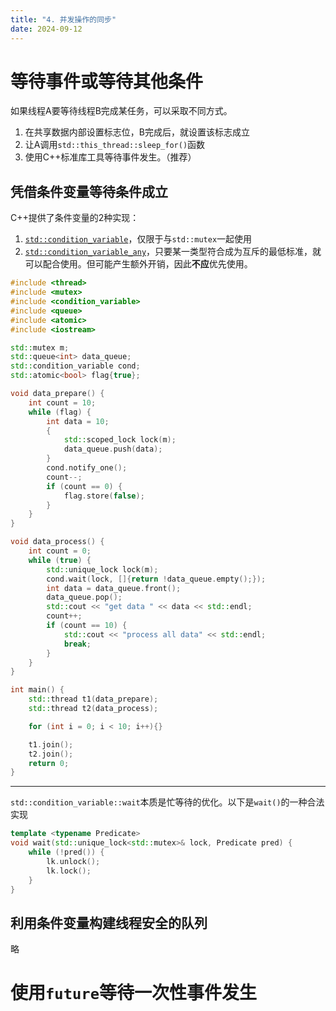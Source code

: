 ```yaml
---
title: "4. 并发操作的同步"
date: 2024-09-12
---
```

# 等待事件或等待其他条件
如果线程A要等待线程B完成某任务，可以采取不同方式。
1. 在共享数据内部设置标志位，B完成后，就设置该标志成立
2. 让A调用`std::this_thread::sleep_for()`函数
3. 使用C++标准库工具等待事件发生。（推荐）

## 凭借条件变量等待条件成立
C++提供了条件变量的2种实现：
1. [`std::condition_variable`](https://zh.cppreference.com/w/cpp/thread/condition_variable)，仅限于与`std::mutex`一起使用
2. [`std::condition_variable_any`](https://zh.cppreference.com/w/cpp/thread/condition_variable_any)，只要某一类型符合成为互斥的最低标准，就可以配合使用。但可能产生额外开销，因此**不应**优先使用。
```cpp
#include <thread>
#include <mutex>
#include <condition_variable>
#include <queue>
#include <atomic>
#include <iostream>

std::mutex m;
std::queue<int> data_queue;
std::condition_variable cond;
std::atomic<bool> flag{true};

void data_prepare() {
    int count = 10;
    while (flag) {
        int data = 10;
        {
            std::scoped_lock lock(m);
            data_queue.push(data);
        }
        cond.notify_one();
        count--;
        if (count == 0) {
            flag.store(false);
        }
    }
}

void data_process() {
    int count = 0;
    while (true) {
        std::unique_lock lock(m);
        cond.wait(lock, []{return !data_queue.empty();});
        int data = data_queue.front();
        data_queue.pop();
        std::cout << "get data " << data << std::endl;
        count++;
        if (count == 10) {
            std::cout << "process all data" << std::endl;
            break;
        }
    }
}

int main() {
    std::thread t1(data_prepare);
    std::thread t2(data_process);

    for (int i = 0; i < 10; i++){}

    t1.join();
    t2.join();
    return 0;
}
```
---
`std::condition_variable::wait`本质是忙等待的优化。以下是`wait()`的一种合法实现
```cpp
template <typename Predicate>
void wait(std::unique_lock<std::mutex>& lock, Predicate pred) {
    while (!pred()) {
        lk.unlock();
        lk.lock();
    }
}
```

## 利用条件变量构建线程安全的队列
略

# 使用`future`等待一次性事件发生